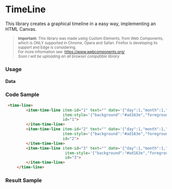 # TimeLine
This library creates a graphical timeline in a easy way, implementing an HTML Canvas.
> <small>**Important:** This library was made using Custom Elements, from Web Components, which is ONLY supported in Chrome, Opera and Safari. 
    Firefox is developing its support and Edge is considering.  
    For more information see: https://www.webcomponents.org/  
    _Soon I will be uploading an all browser compatible library_
  </small>

### Usage


#### Data


### Code Sample
```HTML
 <time-line>
         <item-time-line item-id="1" text="" date='{"day":1,"month":1,"year":1998}'
                         item-style='{"background":"#ad163e","foreground":"#FFFFFF","accent":"#FFFFFF"}'
                         id="1">
         </item-time-line>
         <item-time-line item-id="2" text="" date='{"day":1,"month":1,"year":1998}'
                         item-style='{"background":"#ad163e","foreground":"#FFFFFF","accent":"#FFFFFF"}'
                         id="2">
         </item-time-line>
         <item-time-line item-id="3" text="" date='{"day":1,"month":1,"year":1998}'
                          item-style='{"background":"#ad163e","foreground":"#FFFFFF","accent":"#FFFFFF"}'
                          id="3">
         </item-time-line>
     </time-line>
```

### Result Sample
![]()
